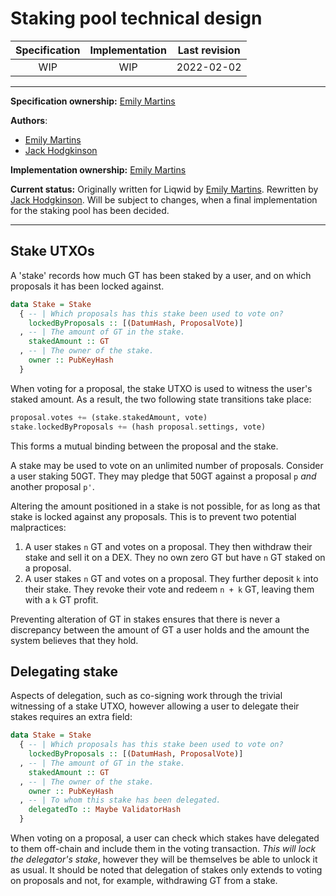 # Staking pool technical design

| Specification | Implementation | Last revision |
|:-----------:|:-----------:|:-------------:|
| WIP         |  WIP        | 2022-02-02    |

***

**Specification ownership:** [Emily Martins]

**Authors**:

-   [Emily Martins]
-   [Jack Hodgkinson]

**Implementation ownership:** [Emily Martins]

[Emily Martins]: https://github.com/emiflake

[Jack Hodgkinson]: https://github.com/jhodgdev

**Current status:** Originally written for Liqwid by [Emily Martins]. Rewritten by [Jack Hodgkinson]. Will be subject to changes, when a final implementation for the staking pool has been decided.

***

## Stake UTXOs

A 'stake' records how much GT has been staked by a user, and on which proposals it has been locked against.

```haskell
data Stake = Stake
  { -- | Which proposals has this stake been used to vote on?
    lockedByProposals :: [(DatumHash, ProposalVote)]
  , -- | The amount of GT in the stake.
    stakedAmount :: GT
  , -- | The owner of the stake.
    owner :: PubKeyHash
  }
```

When voting for a proposal, the stake UTXO is used to witness the user's staked amount. As a result, the two following state transitions take place:

```haskell
proposal.votes += (stake.stakedAmount, vote)
stake.lockedByProposals += (hash proposal.settings, vote)
```

This forms a mutual binding between the proposal and the stake.

A stake may be used to vote on an unlimited number of proposals. Consider a user staking 50GT. They may pledge that 50GT against a proposal `p` _and_ another proposal `p'`.

Altering the amount positioned in a stake is not possible, for as long as that stake is locked against any proposals. This is to prevent two potential malpractices:

1.  A user stakes `n` GT and votes on a proposal. They then withdraw their stake and sell it on a DEX. They no own zero GT but have `n` GT staked on a proposal.
2.  A user stakes `n` GT and votes on a proposal. They further deposit `k` into their stake. They revoke their vote and redeem `n + k` GT, leaving them with a `k` GT profit.

Preventing alteration of GT in stakes ensures that there is never a discrepancy between the amount of GT a user holds and the amount the system believes that they hold.

## Delegating stake

Aspects of delegation, such as co-signing work through the trivial witnessing of a stake UTXO, however allowing a user to delegate their stakes requires an extra field:

```haskell
data Stake = Stake
  { -- | Which proposals has this stake been used to vote on?
    lockedByProposals :: [(DatumHash, ProposalVote)]
  , -- | The amount of GT in the stake.
    stakedAmount :: GT
  , -- | The owner of the stake.
    owner :: PubKeyHash
  , -- | To whom this stake has been delegated.
    delegatedTo :: Maybe ValidatorHash
  }
```

When voting on a proposal, a user can check which stakes have delegated to them off-chain and include them in the voting transaction. _This will lock the delegator's stake_, however they will be themselves be able to unlock it as usual. It should be noted that delegation of stakes only extends to voting on proposals and not, for example, withdrawing GT from a stake.
